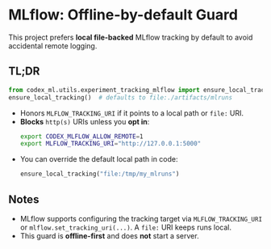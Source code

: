 # MLflow: Offline-by-default Guard

This project prefers **local file-backed** MLflow tracking by default to avoid accidental remote logging.

## TL;DR
```python
from codex_ml.utils.experiment_tracking_mlflow import ensure_local_tracking
ensure_local_tracking()  # defaults to file:./artifacts/mlruns
```

- Honors `MLFLOW_TRACKING_URI` if it points to a local path or `file:` URI.
- **Blocks** `http(s)` URIs unless you **opt in**:
  ```bash
  export CODEX_MLFLOW_ALLOW_REMOTE=1
  export MLFLOW_TRACKING_URI="http://127.0.0.1:5000"
  ```
- You can override the default local path in code:
  ```python
  ensure_local_tracking("file:/tmp/my_mlruns")
  ```

## Notes
- MLflow supports configuring the tracking target via `MLFLOW_TRACKING_URI` or `mlflow.set_tracking_uri(...)`. A `file:` URI keeps runs local.
- This guard is **offline-first** and does **not** start a server.
